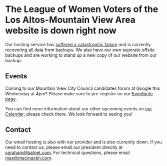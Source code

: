 # The League of Women Voters of the Los Altos-Mountain View Area website is down right now
Our hosting service has [suffered a catastrophic failure](https://forums.mddhosting.com/topic/1582-major-outage-092118-09222018/) and is currently recovering all data from backups. We also have our own seperate offsite backups and are working to stand up a new copy of our website from our backup. 

## Events

Coming to our Mountain View City Council candidates forum at Google this Wednesday at 4pm? Please make sure to pre-register on our [Eventbrite page](https://www.eventbrite.com/e/meet-the-mountain-view-city-council-candidates-tickets-49835089093).

You can find more information about our other upcoming events on [our Calendar](https://calendar.google.com/calendar/embed?src=palpssu9v9oqdblaml6u464i90%40group.calendar.google.com&ctz=America%2FLos_Angeles); please check there. We look forward to seeing you!

## Contact
Our email hosting is also with our provider and is also currently down. If you need to contact us, please email our president directly at sgraham@batnet.com. For technical questions, please email max@macmaxbh.com. 
